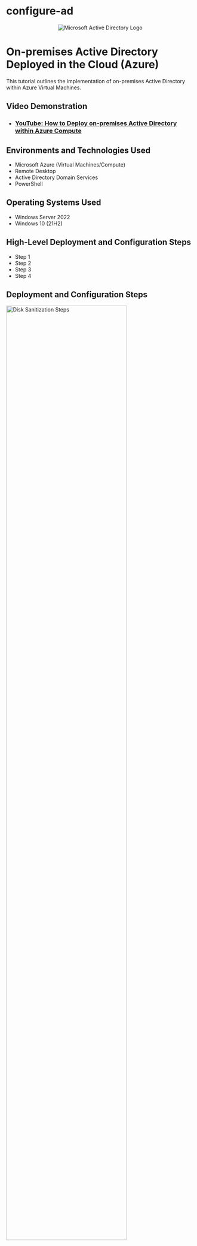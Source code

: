 # configure-ad
<p align="center">
<img src="https://i.imgur.com/pU5A58S.png" alt="Microsoft Active Directory Logo"/>
</p>

<h1>On-premises Active Directory Deployed in the Cloud (Azure)</h1>
This tutorial outlines the implementation of on-premises Active Directory within Azure Virtual Machines.<br />


<h2>Video Demonstration</h2>

- ### [YouTube: How to Deploy on-premises Active Directory within Azure Compute](https://www.youtube.com)

<h2>Environments and Technologies Used</h2>

- Microsoft Azure (Virtual Machines/Compute)
- Remote Desktop
- Active Directory Domain Services
- PowerShell

<h2>Operating Systems Used </h2>

- Windows Server 2022
- Windows 10 (21H2)

<h2>High-Level Deployment and Configuration Steps</h2>

- Step 1
- Step 2
- Step 3
- Step 4

<h2>Deployment and Configuration Steps</h2>

<p>
<img src="https://i.imgur.com/dIhy0ea.png" height="80%" width="80%" alt="Disk Sanitization Steps"/>
</p>
<p>
Create resource group with virtual machine as active directory and join it in remote desktop

</p>
<br />

<p>
<img src="https://i.imgur.com/zeHeKxe.png" height="80%" width="80%" alt="Disk Sanitization Steps"/>
</p>
<p>
 Pasting dc 1 private IP address changes it from Vnets and points to client-1 DNS for any searches within the computer

</p>
<br />

<p>
<img src="https://i.imgur.com/ASSjIMe.png" height="80%" width="80%" alt="Disk Sanitization Steps"/>
</p>
<p>
</p>From client one open up powershell and run (IP config all) for the DNS settings to show DC ones private IP address

<br />
